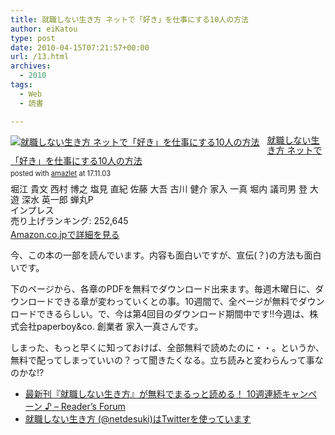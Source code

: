```yaml
---
title: 就職しない生き方 ネットで「好き」を仕事にする10人の方法
author: eiKatou
type: post
date: 2010-04-15T07:21:57+00:00
url: /13.html
archives:
  - 2010
tags:
  - Web
  - 読書

---
```

<div class="amazlet-box" style="margin-bottom:0px;"><div class="amazlet-image" style="float:left;margin:0px 12px 1px 0px;"><a href="http://www.amazon.co.jp/exec/obidos/ASIN/4844328514/eikatou-22/ref=nosim/" name="amazletlink" target="_blank"><img src="https://images-fe.ssl-images-amazon.com/images/I/41J8IJOXKrL._SL160_.jpg" alt="就職しない生き方 ネットで「好き」を仕事にする10人の方法" style="border: none;" /></a></div><div class="amazlet-info" style="line-height:120%; margin-bottom: 10px"><div class="amazlet-name" style="margin-bottom:10px;line-height:120%"><a href="http://www.amazon.co.jp/exec/obidos/ASIN/4844328514/eikatou-22/ref=nosim/" name="amazletlink" target="_blank">就職しない生き方 ネットで「好き」を仕事にする10人の方法</a><div class="amazlet-powered-date" style="font-size:80%;margin-top:5px;line-height:120%">posted with <a href="http://www.amazlet.com/" title="amazlet" target="_blank">amazlet</a> at 17.11.03</div></div><div class="amazlet-detail">堀江 貴文 西村 博之 塩見 直紀 佐藤 大吾 古川 健介 家入 一真 堀内 議司男 登 大遊 深水 英一郎 蝉丸P <br />インプレス <br />売り上げランキング: 252,645<br /></div><div class="amazlet-sub-info" style="float: left;"><div class="amazlet-link" style="margin-top: 5px"><a href="http://www.amazon.co.jp/exec/obidos/ASIN/4844328514/eikatou-22/ref=nosim/" name="amazletlink" target="_blank">Amazon.co.jpで詳細を見る</a></div></div></div><div class="amazlet-footer" style="clear: left"></div></div>

  
  <p>
    今、この本の一部を読んでいます。内容も面白いですが、宣伝(？)の方法も面白いです。
  </p>
  
  <p>
    下のページから、各章のPDFを無料でダウンロード出来ます。毎週木曜日に、ダウンロードできる章が変わっていくとの事。10週間で、全ページが無料でダウンロードできるらしい。で、今は第4回目のダウンロード期間中です!!今週は、株式会社paperboy&co. 創業者 家入一真さんです。
  </p>
  
  <p>
    しまった、もっと早くに知っておけば、全部無料で読めたのに・・。というか、無料で配ってしまっていいの？って聞きたくなる。立ち読みと変わらんって事なのかな!?
  </p>
  
  <ul>
    <li>
      <a href="http://www.impressjapan.jp/readers/2010/03/pdf-10.html" target="_blank">最新刊『就職しない生き方』が無料でまるっと読める！ 10週連続キャンペーン ♪ &#8211; Reader’s Forum</a>
    </li>
    <li>
      <a href="http://twitter.com/netdesuki" target="_blank">就職しない生き方 (@netdesuki)はTwitterを使っています</a>
    </li>
  </ul>
</div>

